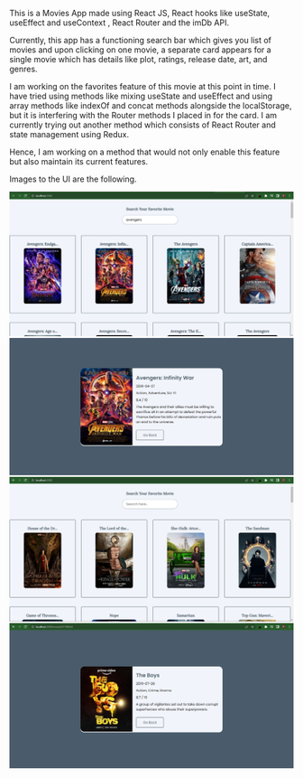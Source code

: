 This is a Movies App made using React JS, React hooks like useState, useEffect and useContext , React Router and the imDb API.

Currently, this app has a functioning search bar which gives you list of movies and upon clicking on one movie, a separate card appears for a single movie which has details like plot, ratings, release date, art, and genres.

I am working on the favorites feature of this movie at this point in time. I have tried using methods like mixing useState and useEffect and using array methods like indexOf and concat methods alongside the localStorage, but it is interfering with the Router methods I placed in for the card. I am currently trying out another method which consists of React Router and state management using Redux.

Hence, I am working on a method that would not only enable this feature but also maintain its current features.

Images to the UI are the following. 

![UI Image 1](./App%20UI/movies%20app%20UI%20%231.jpg)
![UI Image 2](./App%20UI/movies%20app%20UI%20%232.jpg)
![UI Image 3](./App%20UI/movies%20app%20UI%20%233.jpg)
![UI Image 4](./App%20UI/movies%20app%20UI%20%234.jpg)
